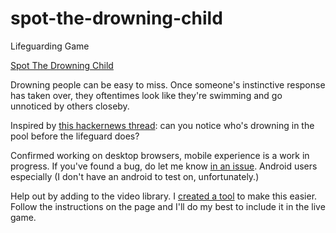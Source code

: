 # spot-the-drowning-child
Lifeguarding Game

[Spot The Drowning Child](http://spotthedrowningchild.com)

Drowning people can be easy to miss. Once someone's instinctive response has taken over, they oftentimes look like they're swimming and go unnoticed by others closeby.

Inspired by [this hackernews thread](https://news.ycombinator.com/item?id=9947237): can you notice who's drowning in the pool before the lifeguard does?

Confirmed working on desktop browsers, mobile experience is a work in progress. If you've found a bug, do let me know [in an issue](https://github.com/FrankSalad/spot-the-drowning-child/issues/new). Android users especially (I don't have an android to test on, unfortunately.)

Help out by adding to the video library. I [created a tool](http://spotthedrowningchild.com/creator.html) to make this easier. Follow the instructions on the page and I'll do my best to include it in the live game. 

